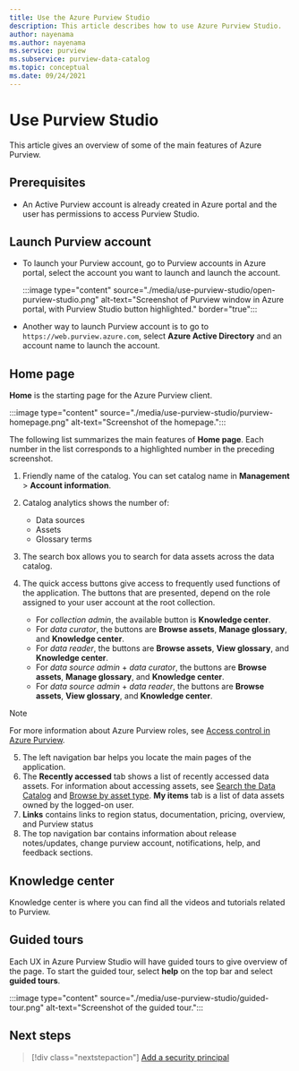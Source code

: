 ```yaml
---
title: Use the Azure Purview Studio
description: This article describes how to use Azure Purview Studio. 
author: nayenama
ms.author: nayenama
ms.service: purview
ms.subservice: purview-data-catalog
ms.topic: conceptual
ms.date: 09/24/2021
---
```


# Use Purview Studio

This article gives an overview of some of the main features of Azure Purview.

## Prerequisites

* An Active Purview account is already created in Azure portal and the user has permissions to access Purview Studio.

## Launch Purview account

* To launch your Purview account, go to Purview accounts in Azure portal, select the account you want to launch and launch the account.

  :::image type="content" source="./media/use-purview-studio/open-purview-studio.png" alt-text="Screenshot of Purview window in Azure portal, with Purview Studio button highlighted." border="true":::

* Another way to launch Purview account is to go to `https://web.purview.azure.com`, select **Azure Active Directory** and an account name to launch the account.

## Home page

**Home** is the starting page for the Azure Purview client.

:::image type="content" source="./media/use-purview-studio/purview-homepage.png" alt-text="Screenshot of the homepage.":::

The following list summarizes the main features of **Home page**. Each number in the list corresponds to a highlighted number in the preceding screenshot.

1. Friendly name of the catalog. You can set catalog name in **Management** > **Account information**.

2. Catalog analytics shows the number of:

   * Data sources
   * Assets
   * Glossary terms

3. The search box allows you to search for data assets across the data catalog.

4. The quick access buttons give access to frequently used functions of the application. The buttons that are presented, depend on the role assigned to your user account at the root collection.

   * For *collection admin*, the available button is **Knowledge center**.
   * For *data curator*, the buttons are **Browse assets**, **Manage glossary**, and **Knowledge center**.
   * For *data reader*, the buttons are **Browse assets**, **View glossary**, and **Knowledge center**.
   * For *data source admin* + *data curator*, the buttons are **Browse assets**, **Manage glossary**, and **Knowledge center**.
   * For *data source admin* + *data reader*, the buttons are **Browse assets**, **View glossary**, and **Knowledge center**.
  
  > [!NOTE]
  > For more information about Azure Purview roles, see [Access control in Azure Purview](catalog-permissions.md).

5. The left navigation bar helps you locate the main pages of the application.   
6. The **Recently accessed** tab shows a list of recently accessed data assets. For information about accessing assets, see [Search the Data Catalog](how-to-search-catalog.md) and [Browse by asset type](how-to-browse-catalog.md#browse-experience).  **My items** tab is a list of data assets owned by the logged-on user.
7. **Links** contains links to region status, documentation, pricing, overview, and Purview status
8. The top navigation bar contains information about release notes/updates, change purview account, notifications, help, and feedback sections.

## Knowledge center

Knowledge center is where you can find all the videos and tutorials related to Purview.

## Guided tours

Each UX in Azure Purview Studio will have guided tours to give overview of the page. To start the guided tour, select **help** on the top bar and select **guided tours**.

:::image type="content" source="./media/use-purview-studio/guided-tour.png" alt-text="Screenshot of the guided tour.":::

## Next steps

> [!div class="nextstepaction"]
> [Add a security principal](tutorial-scan-data.md)
